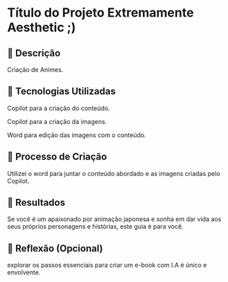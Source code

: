 # Título do Projeto Extremamente Aesthetic ;)

## 📒 Descrição
Criação de Animes.

## 🤖 Tecnologias Utilizadas
Copilot para a criação do conteúdo.

Copilot para a criação da imagens.

Word para edição das imagens com o conteúdo.

## 🧐 Processo de Criação
Utilizei o word para juntar o conteúdo abordado e as imagens criadas pelo Copilot. 

## 🚀 Resultados
Se você é um apaixonado por animação japonesa e sonha em dar vida aos seus próprios personagens e histórias, este guia é para você.

## 💭 Reflexão (Opcional)
explorar os passos essenciais para criar um e-book com I.A é único e envolvente.
